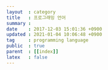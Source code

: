 ```yaml
---
layout  : category
title   : 프로그래밍 언어
summary :
date    : 2017-12-03 15:01:36 +0900
updated : 2021-01-04 10:06:48 +0900
tag     : programming language
public  : true
parent  : [[index]]
latex   : false
---
```


